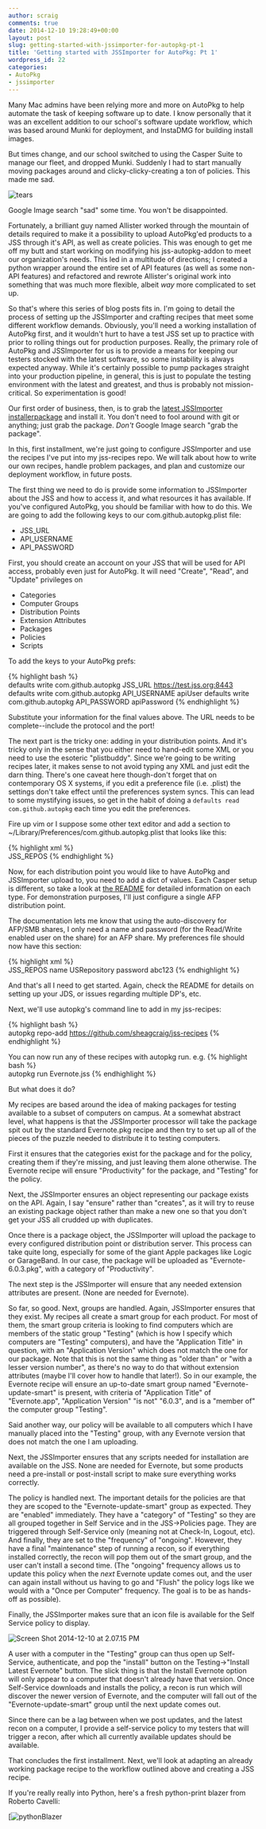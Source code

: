 ```yaml
---
author: scraig
comments: true
date: 2014-12-10 19:28:49+00:00
layout: post
slug: getting-started-with-jssimporter-for-autopkg-pt-1
title: 'Getting started with JSSImporter for AutoPkg: Pt 1'
wordpress_id: 22
categories:
- AutoPkg
- jssimporter
---
```


Many Mac admins have been relying more and more on AutoPkg to help automate the
task of keeping software up to date. I know personally that it was an excellent
addition to our school's software update workflow, which was based around Munki
for deployment, and InstaDMG for building install images.

But times change, and our school switched to using the Casper Suite to manage
our fleet, and dropped Munki. Suddenly I had to start manually moving packages
around and clicky-clicky-creating a ton of policies. This made me sad.

![tears]({{site.url}}/images/2014-12-10-getting-started-with-jssimporter-for-autopkg-pt-1/tears-300x220.jpg)

Google Image search "sad" some time. You won't be disappointed.

Fortunately, a brilliant guy named Allister worked through the mountain of
details required to make it a possibility to upload AutoPkg'ed products to a
JSS through it's API, as well as create policies. This was enough to get me off
my butt and start working on modifying his jss-autopkg-addon to meet our
organization's needs. This led in a multitude of directions; I created a python
wrapper around the entire set of API features (as well as some non-API
features) and refactored and rewrote Allister's original work into something
that was much more flexible, albeit _way_ more complicated to set up.

So that's where this series of blog posts fits in. I'm going to detail the
process of setting up the JSSImporter and crafting recipes that meet some
different workflow demands. Obviously, you'll need a working installation of
AutoPkg first, and it wouldn't hurt to have a test JSS set up to practice with
prior to rolling things out for production purposes. Really, the primary role
of AutoPkg and JSSImporter for us is to provide a means for keeping our testers
stocked with the latest software, so some instability is always expected
anyway. While it's certainly possible to pump packages straight into your
production pipeline, in general, this is just to populate the testing
environment with the latest and greatest, and thus is probably not
mission-critical. So experimentation is good!

Our first order of business, then, is to grab the [latest JSSImporter installerpackage](https://github.com/sheagcraig/JSSImporter/releases)
and install it.  You don't need to fool around with git or anything; just grab
the package.  _Don't_ Google Image search "grab the package".

In this, first installment, we're just going to configure JSSImporter and use
the recipes I've put into my jss-recipes repo. We will talk about how to write
our own recipes, handle problem packages, and plan and customize our deployment
workflow, in future posts.

The first thing we need to do is provide some information to JSSImporter about
the JSS and how to access it, and what resources it has available. If you've
configured AutoPkg, you should be familiar with how to do this. We are going to
add the following keys to our com.github.autopkg.plist file:
- JSS_URL
- API_USERNAME
- API_PASSWORD

First, you should create an account on your JSS that will be used for API
access, probably even just for AutoPkg. It will need "Create", "Read", and
"Update" privileges on
- Categories
- Computer Groups
- Distribution Points
- Extension Attributes
- Packages
- Policies
- Scripts

To add the keys to your AutoPkg prefs:
	
{% highlight bash %}    
defaults write com.github.autopkg JSS_URL https://test.jss.org:8443
defaults write com.github.autopkg API_USERNAME apiUser
defaults write com.github.autopkg API_PASSWORD apiPassword
{% endhighlight %}    

Substitute your information for the final values above. The URL needs to be
complete--include the protocol and the port!

The next part is the tricky one: adding in your distribution points. And it's
tricky only in the sense that you either need to hand-edit some XML or you need
to use the esoteric "plistbuddy". Since we're going to be writing recipes
later, it makes sense to not avoid typing any XML and just edit the darn thing.
There's one caveat here though-don't forget that on contemporary OS X systems,
if you edit a preference file (i.e. .plist) the settings don't take effect
until the preferences system syncs. This can lead to some mystifying issues, so
get in the habit of doing a `defaults read com.github.autopkg` each time you
edit the preferences.

Fire up vim or I suppose some other text editor and add a section to
~/Library/Preferences/com.github.autopkg.plist that looks like this:
    
{% highlight xml %}    
<key>JSS_REPOS</key>
<array>
</array>
{% endhighlight %}    
    
Now, for each distribution point you would like to have AutoPkg and JSSImporter
upload to, you need to add a dict of values. Each Casper setup is different, so
take a look at 
[the README](https://github.com/sheagcraig/JSSImporter/blob/master/README.md#adding-distribution-points)
for detailed information on each type. For demonstration purposes, I'll just
configure a single AFP distribution point.

The documentation lets me know that using the auto-discovery for AFP/SMB
shares, I only need a name and password (for the Read/Write enabled user on the
share) for an AFP share. My preferences file should now have this section:
 
{% highlight xml %}    
<key>JSS_REPOS</key>
<array>
	<dict>
		<key>name</key>
		<string>USRepository</string>
		<key>password</key>
		<string>abc123</string>
	</dict>
</array>
{% endhighlight %}    

And that's all I need to get started. Again, check the README for details on
setting up your JDS, or issues regarding multiple DP's, etc.

Next, we'll use autopkg's command line to add in my jss-recipes:
    
{% highlight bash %}    
autopkg repo-add https://github.com/sheagcraig/jss-recipes
{% endhighlight %}    

You can now run any of these recipes with autopkg run. e.g.
{% highlight bash %}    
autopkg run Evernote.jss
{% endhighlight %}    

But what does it do?

My recipes are based around the idea of making packages for testing available
to a subset of computers on campus. At a somewhat abstract level, what happens
is that the JSSImporter processor will take the package spit out by the
standard Evernote.pkg recipe and then try to set up all of the pieces of the
puzzle needed to distribute it to testing computers.

First it ensures that the categories exist for the package and for the policy,
creating them if they're missing, and just leaving them alone otherwise. The
Evernote recipe will ensure "Productivity" for the package, and "Testing" for
the policy.

Next, the JSSImporter ensures an object representing our package exists on the
API. Again, I say "ensure" rather than "creates", as it will try to reuse an
existing package object rather than make a new one so that you don't get your
JSS all crudded up with duplicates.

Once there is a package object, the JSSImporter will upload the package to
every configured distribution point or distribution server. This process can
take quite long, especially for some of the giant Apple packages like Logic or
GarageBand. In our case, the package will be uploaded as "Evernote-6.0.3.pkg",
with a category of "Productivity".

The next step is the JSSImporter will ensure that any needed extension
attributes are present. (None are needed for Evernote).

So far, so good. Next, groups are handled. Again, JSSImporter ensures that they
exist. My recipes all create a smart group for each product. For most of them,
the smart group criteria is looking to find computers which are members of the
static group "Testing" (which is how I specify which computers are "Testing"
computers), and have the "Application Title" in question, with an "Application
Version" which does not match the one for our package. Note that this is not
the same thing as "older than" or "with a lesser version number", as there's no
way to do that without extension attributes (maybe I'll cover how to handle
that later!). So in our example, the Evernote recipe will ensure an up-to-date
smart group named "Evernote-update-smart" is present, with criteria of
"Application Title" of "Evernote.app", "Application Version" "is not" "6.0.3",
and is a "member of" the computer group "Testing".

Said another way, our policy will be available to all computers which I have
manually placed into the "Testing" group, with any Evernote version that does
not match the one I am uploading.

Next, the JSSImporter ensures that any scripts needed for installation are
available on the JSS. None are needed for Evernote, but some products need a
pre-install or post-install script to make sure everything works correctly.

The policy is handled next. The important details for the policies are that
they are scoped to the "Evernote-update-smart" group as expected. They are
"enabled" immediately. They have a "category" of "Testing" so they are all
grouped together in Self Service and in the JSS->Policies page. They are
triggered through Self-Service only (meaning not at Check-In, Logout, etc). And
finally, they are set to the "frequency" of "ongoing". However, they have a
final "maintenance" step of running a recon, so if everything installed
correctly, the recon will pop them out of the smart group, and the user can't
install a second time. (The "ongoing" frequency allows us to update this policy
when the _next_ Evernote update comes out, and the user can again install
without us having to go and "Flush" the policy logs like we would with a "Once
per Computer" frequency. The goal is to be as hands-off as possible).

Finally, the JSSImporter makes sure that an icon file is available for the Self
Service policy to display.

![Screen Shot 2014-12-10 at 2.07.15 PM]({{site.url}}/images/2014-12-10-getting-started-with-jssimporter-for-autopkg-pt-1/Screen-Shot-2014-12-10-at-2.07.15-PM.png)

A user with a computer in the "Testing" group can thus open up Self-Service,
authenticate, and pop the "install" button on the Testing->"Install Latest
Evernote" button. The slick thing is that the Install Evernote option will only
appear to a computer that doesn't already have that version. Once Self-Service
downloads and installs the policy, a recon is run which will discover the newer
version of Evernote, and the computer will fall out of the
"Evernote-update-smart" group until the next update comes out.

Since there can be a lag between when we post updates, and the latest recon on
a computer, I provide a self-service policy to my testers that will trigger a
recon, after which all currently available updates should be available.

That concludes the first installment. Next, we'll look at adapting an already
working package recipe to the workflow outlined above and creating a JSS
recipe.

If you're really really into Python, here's a fresh python-print blazer from
Roberto Cavelli:

[![pythonBlazer]({{site.url}}//images/2014-12-10-getting-started-with-jssimporter-for-autopkg-pt-1/pythonBlazer.jpg)
